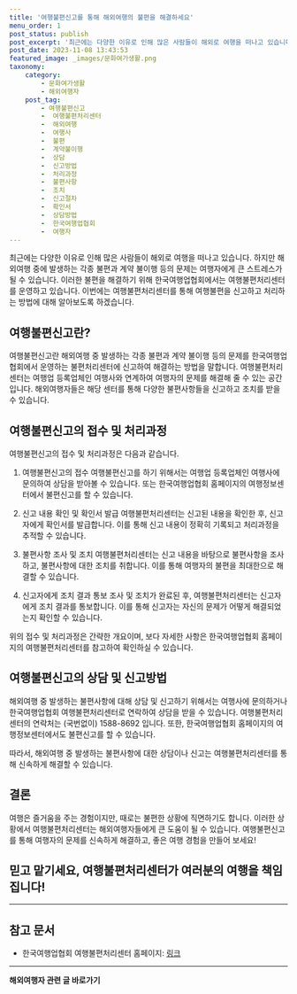 ```yaml
---
title: '여행불편신고를 통해 해외여행의 불편을 해결하세요'
menu_order: 1
post_status: publish
post_excerpt: '최근에는 다양한 이유로 인해 많은 사람들이 해외로 여행을 떠나고 있습니다. 하지만 해외여행 중에 발생하는 각종 불편과 계약 불이행 등의 문제는 여행자에게 큰 스트레스가 될 수 있습니다. 이러한 불편을 해결하기 위해 한국여행업협회에서는 여행불편처리센터를 운영하고 있습니다. 이번에는 여행불편처리센터를 통해 여행불편을 신고하고 처리하는 방법에 대해 알아보도록 하겠습니다.'
post_date: 2023-11-08 13:43:53
featured_image: _images/문화여가생활.png
taxonomy:
    category:
        - 문화여가생활
        - 해외여행자
    post_tag:
        - 여행불편신고
        -  여행불편처리센터
        -  해외여행
        -  여행사
        -  불편
        -  계약불이행
        -  상담
        -  신고방법
        -  처리과정
        -  불편사항
        -  조치
        -  신고절차
        -  확인서
        -  상담방법
        -  한국여행업협회
        -  여행자
---
```



최근에는 다양한 이유로 인해 많은 사람들이 해외로 여행을 떠나고 있습니다. 하지만 해외여행 중에 발생하는 각종 불편과 계약 불이행 등의 문제는 여행자에게 큰 스트레스가 될 수 있습니다. 이러한 불편을 해결하기 위해 한국여행업협회에서는 여행불편처리센터를 운영하고 있습니다. 이번에는 여행불편처리센터를 통해 여행불편을 신고하고 처리하는 방법에 대해 알아보도록 하겠습니다.

## 여행불편신고란?

여행불편신고란 해외여행 중 발생하는 각종 불편과 계약 불이행 등의 문제를 한국여행업협회에서 운영하는 불편처리센터에 신고하여 해결하는 방법을 말합니다. 여행불편처리센터는 여행업 등록업체인 여행사와 연계하여 여행자의 문제를 해결해 줄 수 있는 공간입니다. 해외여행자들은 해당 센터를 통해 다양한 불편사항들을 신고하고 조치를 받을 수 있습니다.

## 여행불편신고의 접수 및 처리과정

여행불편신고의 접수 및 처리과정은 다음과 같습니다.

1. 여행불편신고의 접수
여행불편신고를 하기 위해서는 여행업 등록업체인 여행사에 문의하여 상담을 받아볼 수 있습니다. 또는 한국여행업협회 홈페이지의 여행정보센터에서 불편신고를 할 수 있습니다.

2. 신고 내용 확인 및 확인서 발급
여행불편처리센터는 신고된 내용을 확인한 후, 신고자에게 확인서를 발급합니다. 이를 통해 신고 내용이 정확히 기록되고 처리과정을 추적할 수 있습니다.

3. 불편사항 조사 및 조치
여행불편처리센터는 신고 내용을 바탕으로 불편사항을 조사하고, 불편사항에 대한 조치를 취합니다. 이를 통해 여행자의 불편을 최대한으로 해결할 수 있습니다.

4. 신고자에게 조치 결과 통보
조사 및 조치가 완료된 후, 여행불편처리센터는 신고자에게 조치 결과를 통보합니다. 이를 통해 신고자는 자신의 문제가 어떻게 해결되었는지 확인할 수 있습니다.

위의 접수 및 처리과정은 간략한 개요이며, 보다 자세한 사항은 한국여행업협회 홈페이지의 여행불편처리센터를 참고하여 확인하실 수 있습니다.

## 여행불편신고의 상담 및 신고방법

해외여행 중 발생하는 불편사항에 대해 상담 및 신고하기 위해서는 여행사에 문의하거나 한국여행업협회 여행불편처리센터로 연락하여 상담을 받을 수 있습니다. 여행불편처리센터의 연락처는 (국번없이) 1588-8692 입니다. 또한, 한국여행업협회 홈페이지의 여행정보센터에서도 불편신고를 할 수 있습니다.

따라서, 해외여행 중 발생하는 불편사항에 대한 상담이나 신고는 여행불편처리센터를 통해 신속하게 해결할 수 있습니다.

## 결론

여행은 즐거움을 주는 경험이지만, 때로는 불편한 상황에 직면하기도 합니다. 이러한 상황에서 여행불편처리센터는 해외여행자들에게 큰 도움이 될 수 있습니다. 여행불편신고를 통해 여행자의 문제를 신속하게 해결하고, 좋은 여행 경험을 만들어 보세요!

## 믿고 맡기세요, 여행불편처리센터가 여러분의 여행을 책임집니다!

---
## 참고 문서

- 한국여행업협회 여행불편처리센터 홈페이지: [링크](https://example.com)
<!-- wp:separator -->
<hr class="wp-block-separator has-alpha-channel-opacity"/>
<!-- /wp:separator -->

<!-- wp:group {"backgroundColor":"base","layout":{"type":"constrained"}} -->
<div class="wp-block-group has-base-background-color has-background"><!-- wp:paragraph {"align":"center","fontSize":"medium"} -->
<p class="has-text-align-center has-large-font-size"><strong>해외여행자 관련 글 바로가기</strong></p>
<!-- /wp:paragraph -->


<!-- wp:latest-posts
{"categories":[{"id":14870,"count":19,"description":"","link":"https://uknowlaw.com/category/%ed%95%b4%ec%99%b8%ec%97%ac%ed%96%89%ec%9e%90/","name":"해외여행자","slug":"해외여행자","taxonomy":"category","parent":0,"meta":[],"_links":{"self":[{"href":"https://uknowlaw.com/wp-json/wp/v2/categories/14870"}],"collection":[{"href":"https://uknowlaw.com/wp-json/wp/v2/categories"}],"about":[{"href":"https://uknowlaw.com/wp-json/wp/v2/taxonomies/category"}],"wp:post_type":[{"href":"https://uknowlaw.com/wp-json/wp/v2/posts?categories=14870"}],"curies":[{"name":"wp","href":"https://api.w.org/{rel}","templated":true}]}}],"postsToShow":100,"excerptLength":28,"postLayout":"grid","columns":2,"featuredImageAlign":"left","featuredImageSizeSlug":"large","fontSize":"small"} /--></div>
<!-- /wp:group -->